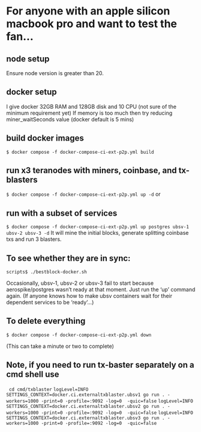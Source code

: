 # For anyone with an apple silicon macbook pro and want to test the fan…

## node setup
Ensure node version is greater than 20.

## docker setup

I give docker 32GB RAM and 128GB disk and 10 CPU (not sure of the minimum requirement yet)
If memory is too much then try reducing miner_waitSeconds value (docker default is 5 mins)

## build docker images
`$ docker compose -f docker-compose-ci-ext-p2p.yml build`

## run x3 teranodes with miners, coinbase, and tx-blasters
`$ docker compose -f docker-compose-ci-ext-p2p.yml up -d`
or
## run with a subset of services
`$ docker compose -f docker-compose-ci-ext-p2p.yml up postgres ubsv-1 ubsv-2 ubsv-3 -d`
It will mine the initial blocks, generate splitting coinbase txs and run 3 blasters.

## To see whether they are in sync:

`scripts$ ./bestblock-docker.sh`

Occasionally, ubsv-1, ubsv-2 or ubsv-3 fail to start because aerospike/postgres wasn’t ready at that moment. Just run the ‘up’ command again. (If anyone knows how to make ubsv containers wait for their dependent services to be ‘ready’…)

## To delete everything
`$ docker compose -f docker-compose-ci-ext-p2p.yml down`

(This can take a minute or two to complete)

## Note, if you need to run tx-baster separately on a cmd shell use
` cd cmd/txblaster`
`logLevel=INFO SETTINGS_CONTEXT=docker.ci.externaltxblaster.ubsv1 go run . -workers=1000 -print=0 -profile=:9092 -log=0  -quic=false`
`logLevel=INFO SETTINGS_CONTEXT=docker.ci.externaltxblaster.ubsv2 go run . -workers=1000 -print=0 -profile=:9092 -log=0  -quic=false`
`logLevel=INFO SETTINGS_CONTEXT=docker.ci.externaltxblaster.ubsv3 go run . -workers=1000 -print=0 -profile=:9092 -log=0  -quic=false`

